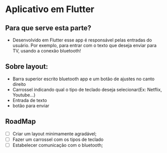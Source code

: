 # Aplicativo em Flutter

## Para que serve esta parte?
* Desenvolvido em Flutter esse app é responsável pelas entradas do usuário. Por exemplo, para entrar com o texto que deseja enviar para TV, usando a conexão bluetooth!

## Sobre layout:

* Barra superior escrito bluetooth app e um botão de ajustes no canto direito
* Carrossel indicando qual o tipo de teclado deseja selecionar(Ex: Netflix, Youtube...)
* Entrada de texto
* botão para enviar 

## RoadMap
- [ ] Criar um layout minimamente agradável;
- [ ] Fazer um carrossel com os tipos de teclado
- [ ] Estabelecer comunicação com o bluetooth;